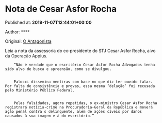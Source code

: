 
# Nota de Cesar Asfor Rocha

Published at: **2019-11-07T12:44:01+00:00**

Author: ****

Original: [O Antagonista](https://www.oantagonista.com/brasil/nota-de-cesar-asfor-rocha/)

Leia a nota da assessoria do ex-presidente do STJ Cesar Asfor Rocha, alvo da Operação Appius.

        “Não é verdade que o escritório Cesar Asfor Rocha Advogados tenha sido alvo de busca e apreensão, como se divulgou.
      

        Palocci dissemina mentiras com base no que diz ter ouvido falar. Por falta de consistência e provas, essa mesma ‘delação’ foi recusada pelo Ministério Público Federal.
      

        Pelas falsidades, agora repetidas, o ex-ministro Cesar Asfor Rocha registrará notícia-crime na Procuradoria-Geral da República e moverá ação penal contra o delinquente, além de ações cíveis por danos causados à sua imagem e à do escritório.”
      

